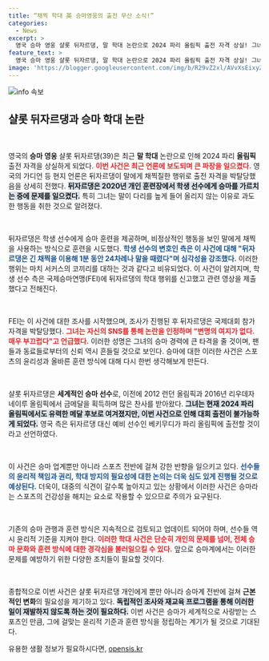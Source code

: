 ```yaml
---
title: “채찍 학대 英 승마영웅의 출전 무산 소식!”
categories:
  - News
excerpt: >
  영국 승마 영웅 샬롯 뒤자르댕, 말 학대 논란으로 2024 파리 올림픽 출전 자격 상실! 그녀의 채찍질 장면이 담긴 영상이 국제승마연맹에 제출되며 충격이 확산되고 있다. 뒤자르댕의 부끄러운 인정과 후폭풍은 과연 어떻게 이어질까?
feature_text: >
  영국 승마 영웅 샬롯 뒤자르댕, 말 학대 논란으로 2024 파리 올림픽 출전 자격 상실! 그녀의 채찍질 장면이 담긴 영상이 국제승마연맹에 제출되며 충격이 확산되고 있다. 뒤자르댕의 부끄러운 인정과 후폭풍은 과연 어떻게 이어질까?
image: 'https://blogger.googleusercontent.com/img/b/R29vZ2xl/AVvXsEixyZcFfHzMRdzZMjFBmAUKJYCLCGyLL1o632UiGVXcaFdKo_bkvkuCioo0uUKlGfBVcT3P84aROyZIXSBEx3Aw5nCQ3pTgDom1WDC4m8eifvWiAmWEEVb4x6G_l8C0QH225ldMjyaFvpxGEBGNO37VmDTDMHGhJPq73UglMfDca1-0aw/s1600/blogspot.png'
---
```


<p><img src="https://blogger.googleusercontent.com/img/b/R29vZ2xl/AVvXsEixyZcFfHzMRdzZMjFBmAUKJYCLCGyLL1o632UiGVXcaFdKo_bkvkuCioo0uUKlGfBVcT3P84aROyZIXSBEx3Aw5nCQ3pTgDom1WDC4m8eifvWiAmWEEVb4x6G_l8C0QH225ldMjyaFvpxGEBGNO37VmDTDMHGhJPq73UglMfDca1-0aw/s1600/blogspot.png" alt="info 속보" /></p>

<h2 data-ke-size="size26">샬롯 뒤자르댕과 승마 학대 논란</h2>

<p data-ke-size="size16">&nbsp;</p>

<p>영국의 <strong>승마 영웅</strong> 샬롯 뒤자르댕(39)은 최근 <strong>말 학대</strong> 논란으로 인해 2024 파리 <strong>올림픽</strong> 출전 자격을 상실하게 되었다. <b><span style="color: #ee2323;">이번 사건은 최근 언론에 보도되며 큰 파장을 일으켰다.</span></b> 영국의 가디언 등 현지 언론은 뒤자르댕이 말에게 채찍질한 행위로 출전 자격을 박탈당했음을 상세히 전했다. <b><span style="background-color: #21538527;">뒤자르댕은 2020년 개인 훈련장에서 학생 선수에게 승마를 가르치는 중에 문제를 일으켰다.</span></b> 특히 그녀는 말이 다리를 높게 들어 올리지 않는 이유로 과도한 행동을 취한 것으로 알려졌다. </p>

<p data-ke-size="size16">&nbsp;</p>

<p>뒤자르댕은 학생 선수에게 승마 훈련을 제공하며, 비정상적인 행동을 보인 말에게 채찍을 사용하는 방식으로 훈련을 시도했다. <b><span style="color: #1a5490;">학생 선수의 변호인 측은 이 사건에 대해 "뒤자르댕은 긴 채찍을 이용해 1분 동안 24차례나 말을 때렸다"며 심각성을 강조했다.</span></b> 이러한 행위는 마치 서커스의 코끼리를 대하는 것과 같다고 비유되었다. 이 사건이 알려지며, 학생 선수 측은 국제승마연맹(FEI)에 뒤자르댕의 학대 행위를 신고했고 관련 영상을 제출했다고 전해진다.</p>

<p data-ke-size="size16">&nbsp;</p>

<p>FEI는 이 사건에 대한 조사를 시작했으며, 조사가 진행된 후 뒤자르댕은 국제대회 참가 자격을 박탈당했다. <b><span style="color: #ee2323;">그녀는 자신의 SNS를 통해 논란을 인정하며 "변명의 여지가 없다. 매우 부끄럽다"고 언급했다.</span></b> 이러한 성명은 그녀의 승마 경력에 큰 타격을 줄 것이며, 팬들과 동료들로부터의 신뢰 역시 흔들릴 것으로 보인다. 승마에 대한 이러한 사건은 스포츠의 윤리성과 올바른 훈련 방식에 대해 다시 한번 생각해보게 만든다.</p>

<p data-ke-size="size16">&nbsp;</p>

<p>샬롯 뒤자르댕은 <strong>세계적인 승마 선수</strong>로, 이전에 2012 런던 올림픽과 2016년 리우데자네이루 올림픽에서 금메달을 획득하며 많은 찬사를 받아왔다. <b><span style="background-color: #21538527;">그녀는 현재 2024 파리 올림픽에서도 유력한 메달 후보로 여겨졌지만, 이번 사건으로 인해 대회 출전이 불가능하게 되었다.</span></b> 영국 측은 뒤자르댕 대신 예비 선수인 베키무디가 파리 올림픽에 출전할 것이라고 선언하였다.</p>

<p data-ke-size="size16">&nbsp;</p>

<p>이 사건은 승마 업계뿐만 아니라 스포츠 전반에 걸쳐 강한 반향을 일으키고 있다. <b><span style="color: #1a5490;">선수들의 윤리적 책임과 권리, 학대 방지의 필요성에 대한 논의는 더욱 심도 있게 진행될 것으로 예상된다.</span></b> 더욱이, 대중의 식견이 갈수록 높아지고 있는 상황에서 이러한 사건은 승마라는 스포츠의 건강성을 해치는 요소로 작용할 수 있으므로 주의가 요구된다.</p>

<p data-ke-size="size16">&nbsp;</p>

<p>기존의 승마 관행과 훈련 방식은 지속적으로 검토되고 업데이트 되어야 하며, 선수들 역시 윤리적 기준을 지켜야 한다. <b><span style="color: #ee2323;">이러한 학대 사건은 단순히 개인의 문제를 넘어, 전체 승마 문화와 훈련 방식에 대한 경각심을 불러일으킬 수 있다.</span></b> 앞으로 승마계에서는 이러한 문제를 예방하기 위한 다양한 조치들이 필요할 것이다.</p>

<p data-ke-size="size16">&nbsp;</p>

<p>종합적으로 이번 사건은 샬롯 뒤자르댕 개인에게 뿐만 아니라 승마계 전반에 걸쳐 <strong>근본적인 변화</strong>의 필요성을 제기하고 있다. <b><span style="background-color: #21538527;">독립적인 조사와 재교육 프로그램을 통해 이러한 일이 재발하지 않도록 하는 것이 필요하다.</span></b> 이번 사건은 승마가 세계적으로 사랑받는 스포츠인 만큼, 그에 걸맞는 윤리적 기준과 훈련 방식을 정립하는 계기가 될 것으로 기대된다.</p>
유용한 생활 정보가 필요하시다면, <a href="https://opensis.kr" rel="dofollow">opensis.kr</a>



